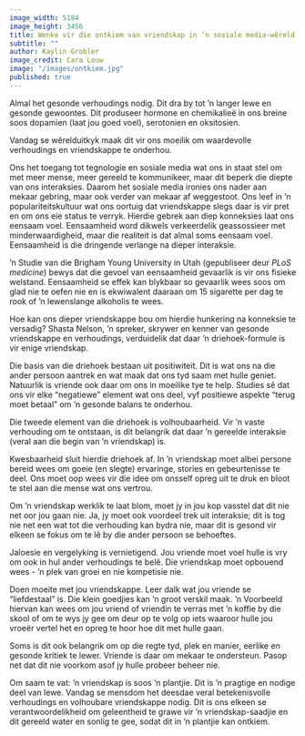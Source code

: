 ```yaml
---
image_width: 5184
image_height: 3456
title: Wenke vir die ontkiem van vriendskap in ’n sosiale media-wêreld
subtitle: ""
author: Kaylin Grobler
image_credit: Cara Louw
image: "/images/ontkiem.jpg"
published: true
---
```


Almal het gesonde verhoudings nodig. Dit dra by tot ’n langer lewe en gesonde gewoontes. Dit produseer hormone en chemikalieë in ons breine soos dopamien (laat jou goed voel), serotonien en oksitosien.

Vandag se wêrelduitkyk maak dit vir ons moeilik om waardevolle verhoudings en vriendskappe te onderhou.

Ons het toegang tot tegnologie en sosiale media wat ons in staat stel om met meer mense, meer gereeld te kommunikeer, maar dit beperk die diepte van ons interaksies. Daarom het sosiale media ironies ons nader aan mekaar gebring, maar ook verder van mekaar af weggestoot. Ons leef in ’n populariteitskultuur wat ons oortuig dat vriendskappe slegs daar is vir pret en om ons eie status te verryk. Hierdie gebrek aan diep konneksies laat ons eensaam voel. Eensaamheid word dikwels verkeerdelik geassossieer met minderwaardigheid, maar die realiteit is dat almal soms eensaam voel. Eensaamheid is die dringende verlange na dieper interaksie.

’n Studie van die Brigham Young University in Utah (gepubliseer deur _PLoS medicine_) bewys dat die gevoel van eensaamheid gevaarlik is vir ons fisieke welstand. Eensaamheid se effek kan blykbaar so gevaarlik wees soos om glad nie te oefen nie en is ekwiwalent daaraan om 15 sigarette per dag te rook of ’n lewenslange alkoholis te wees.

Hoe kan ons dieper vriendskappe bou om hierdie hunkering na konneksie te versadig? Shasta Nelson, ’n spreker, skrywer en kenner van gesonde vriendskappe en verhoudings, verduidelik dat daar ’n driehoek-formule is vir enige vriendskap.

Die basis van die driehoek bestaan uit positiwiteit. Dit is wat ons na die ander persoon aantrek en wat maak dat ons tyd saam met hulle geniet. Natuurlik is vriende ook daar om ons in moeilike tye te help. Studies sê dat ons vir elke “negatiewe” element wat ons deel, vyf positiewe aspekte “terug moet betaal” om ’n gesonde balans te onderhou.

Die tweede element van die driehoek is volhoubaarheid. Vir ’n vaste verhouding om te ontstaan, is dit belangrik dat daar ’n gereelde interaksie (veral aan die begin van ’n vriendskap) is.

Kwesbaarheid sluit hierdie driehoek af. In ’n vriendskap moet albei persone bereid wees om goeie (en slegte) ervaringe, stories en gebeurtenisse te deel. Ons moet oop wees vir die idee om onsself opreg uit te druk en bloot te stel aan die mense wat ons vertrou.

Om ’n vriendskap werklik te laat blom, moet jy in jou kop vasstel dat dit nie net oor jou gaan nie. Ja, jy moet ook voordeel trek uit interaksie; dit is tog nie net een wat tot die verhouding kan bydra nie, maar dit is gesond vir elkeen se fokus om te lê by die ander persoon se behoeftes.

Jaloesie en vergelyking is vernietigend. Jou vriende moet voel hulle is vry om ook in hul ander verhoudings te belê. Die vriendskap moet opbouend wees - ’n plek van groei en nie kompetisie nie.

Doen moeite met jou vriendskappe. Leer dalk wat jou vriende se “liefdestaal” is. Die klein goedjies kan ’n groot verskil maak. ’n Voorbeeld hiervan kan wees om jou vriend of vriendin te verras met ’n koffie by die skool of om te wys jy gee om deur op te volg op iets waaroor hulle jou vroeër vertel het en opreg te hoor hoe dit met hulle gaan.

Soms is dit ook belangrik om op die regte tyd, plek en manier, eerlike en gesonde kritiek te lewer. Vriende is daar om mekaar te ondersteun. Pasop net dat dit nie voorkom asof jy hulle probeer beheer nie.

Om saam te vat: ’n vriendskap is soos ’n plantjie. Dit is ’n pragtige en nodige deel van lewe. Vandag se mensdom het deesdae veral betekenisvolle verhoudings en volhoubare vriendskappe nodig. Dit is ons elkeen se verantwoordelikheid om geleentheid te grawe vir ’n vriendskap-saadjie en dit gereeld water en sonlig te gee, sodat dit in ’n plantjie kan ontkiem.
